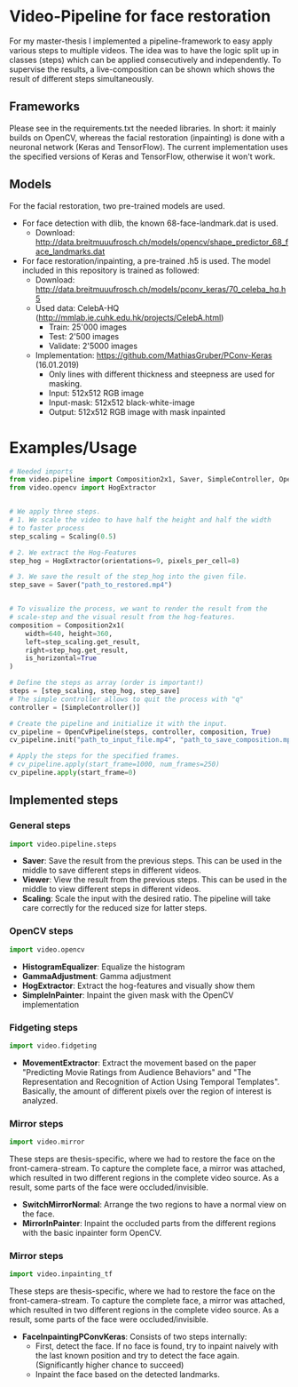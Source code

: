 # Video-Pipeline for face restoration

For my master-thesis I implemented a pipeline-framework to easy apply various steps to multiple videos. The idea was to have the logic split up in classes (steps) which can be applied consecutively and independently.
To supervise the results, a live-composition can be shown which shows the result of different steps simultaneously.

## Frameworks

Please see in the requirements.txt the needed libraries. In short: it mainly builds on OpenCV, whereas the facial restoration (inpainting) is done with a neuronal network (Keras and TensorFlow).
The current implementation uses the specified versions of Keras and TensorFlow, otherwise it won't work.

## Models

For the facial restoration, two pre-trained models are used.

* For face detection with dlib, the known 68-face-landmark.dat is used.
    * Download: http://data.breitmuuufrosch.ch/models/opencv/shape_predictor_68_face_landmarks.dat
* For face restoration/inpainting, a pre-trained .h5 is used. The model included in this repository is trained as followed:
    * Download: http://data.breitmuuufrosch.ch/models/pconv_keras/70_celeba_hq.h5
    * Used data: CelebA-HQ (http://mmlab.ie.cuhk.edu.hk/projects/CelebA.html)
        * Train: 25'000 images
        * Test: 2'500 images
        * Validate: 2'5000 images
    * Implementation: https://github.com/MathiasGruber/PConv-Keras (16.01.2019)
        * Only lines with different thickness and steepness are used for masking.
        * Input: 512x512 RGB image
        * Input-mask: 512x512 black-white-image
        * Output: 512x512 RGB image with mask inpainted
        
# Examples/Usage

```python
# Needed imports
from video.pipeline import Composition2x1, Saver, SimpleController, OpenCvPipeline, Scaling
from video.opencv import HogExtractor


# We apply three steps.
# 1. We scale the video to have half the height and half the width
# to faster process
step_scaling = Scaling(0.5)

# 2. We extract the Hog-Features
step_hog = HogExtractor(orientations=9, pixels_per_cell=8)

# 3. We save the result of the step_hog into the given file.
step_save = Saver("path_to_restored.mp4")


# To visualize the process, we want to render the result from the
# scale-step and the visual result from the hog-features.
composition = Composition2x1(
    width=640, height=360,
    left=step_scaling.get_result,
    right=step_hog.get_result,
    is_horizontal=True
)

# Define the steps as array (order is important!)
steps = [step_scaling, step_hog, step_save]
# The simple controller allows to quit the process with "q"
controller = [SimpleController()]

# Create the pipeline and initialize it with the input.
cv_pipeline = OpenCvPipeline(steps, controller, composition, True)
cv_pipeline.init("path_to_input_file.mp4", "path_to_save_composition.mp4")

# Apply the steps for the specified frames.
# cv_pipeline.apply(start_frame=1000, num_frames=250)
cv_pipeline.apply(start_frame=0)
```

## Implemented steps

### General steps

```python
import video.pipeline.steps
```

* **Saver**: Save the result from the previous steps. This can be used in the middle to save different steps in different videos.
* **Viewer**: View the result from the previous steps. This can be used in the middle to view different steps in different videos.
* **Scaling**: Scale the input with the desired ratio. The pipeline will take care correctly for the reduced size for latter steps.

### OpenCV steps

```python
import video.opencv
```

* **HistogramEqualizer**: Equalize the histogram
* **GammaAdjustment**: Gamma adjustment
* **HogExtractor**: Extract the hog-features and visually show them
* **SimpleInPainter**: Inpaint the given mask with the OpenCV implementation

### Fidgeting steps

```python
import video.fidgeting
```

* **MovementExtractor**: Extract the movement based on the paper "Predicting Movie Ratings from Audience Behaviors" and "The Representation and Recognition of Action
Using Temporal Templates". Basically, the amount of different pixels over the region of interest is analyzed.

### Mirror steps

```python
import video.mirror
```

These steps are thesis-specific, where we had to restore the face on the front-camera-stream. To capture the complete face, a mirror was attached, which resulted in two different regions in the complete video source. As a result, some parts of the face were occluded/invisible.

* **SwitchMirrorNormal**: Arrange the two regions to have a normal view on the face.
* **MirrorInPainter**: Inpaint the occluded parts from the different regions with the basic inpainter form OpenCV.


### Mirror steps

```python
import video.inpainting_tf
```

These steps are thesis-specific, where we had to restore the face on the front-camera-stream. To capture the complete face, a mirror was attached, which resulted in two different regions in the complete video source. As a result, some parts of the face were occluded/invisible.

* **FaceInpaintingPConvKeras**: Consists of two steps internally:
    * First, detect the face. If no face is found, try to inpaint naively with the last known position and try to detect the face again. (Significantly higher chance to succeed)
    * Inpaint the face based on the detected landmarks.
